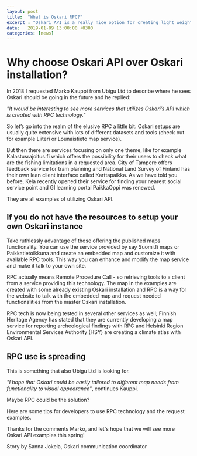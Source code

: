```yaml
---
layout: post
title:  "What is Oskari RPC?"
excerpt : "Oskari API is a really nice option for creating light weight map services"
date:   2019-01-09 13:00:00 +0300
categories: [news]
---
```


# Why choose Oskari API over Oskari installation?

In 2018 I requested Marko Kauppi from Ubigu Ltd to describe where he sees Oskari should be going in the future and he replied:

_"It would be interesting to see more services that utilizes Oskari’s API which is created with RPC technology."_

So let’s go into the realm of the elusive RPC a little bit. 
Oskari setups are usually quite extensive with lots of different datasets and tools (check out for example Liiteri or Lounaistieto map service).

But then there are services focusing on only one theme, like for example Kalastusrajoitus.fi which 
offers the possibility for their users to check what are the fishing limitations in a requested area. 
City of Tampere offers feedback service for tram planning and National Land Survey of Finland has their own lean client interface called Karttapaikka. As we have told you before, Kela recently opened their service for finding your nearest social service point and GI learning portal PaikkaOppi was renewed.

They are all examples of utilizing Oskari API.

## If you do not have the resources to setup your own Oskari instance 

Take ruthlessly advantage of those offering the published maps functionality. You can use the service provided by say Suomi.fi maps or Paikkatietoikkuna and create an embedded map and customize it with available RPC tools. This way you can enhance and modify the map service and make it talk to your own site.

RPC actually means Remote Procedure Call - so retrieving tools to a client from a service providing this technology. 
The map in the examples are created with some already existing Oskari installation and RPC is a way for the website to talk with the embedded map 
and request needed functionalities from the master Oskari installation.

RPC tech is now being tested in several other services as well; 
Finnish Heritage Agency has stated that they are currently developing a map service for reporting archeological findings with 
RPC and Helsinki Region Environmental Services Authority (HSY) are creating a climate atlas with Oskari API.

## RPC use is spreading

This is something that also Ubigu Ltd is looking for.

_"I hope that Oskari could be easily tailored to different map needs from functionality to visual appearance"_, continues Kauppi.

Maybe RPC could be the solution?

Here are some tips for developers to use RPC technology and the request examples.

Thanks for the comments Marko, and let's hope that we will see more Oskari API examples this spring!

Story by Sanna Jokela,
Oskari communication coordinator